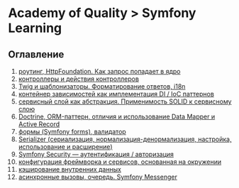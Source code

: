 Academy of Quality > Symfony Learning
=====================================

Оглавление
----------

1. [роутинг, HttpFoundation. Как запрос попадает в ядро](https://git.crtweb.ru/academy-of-quality/symfony-learning/-/tree/1-httpfoundation)
1. [контроллеры и действия контроллеров](https://git.crtweb.ru/academy-of-quality/symfony-learning/-/tree/1-httpfoundation)
1. [Twig и шаблонизаторы. Форматирование ответов, i18n](https://git.crtweb.ru/academy-of-quality/symfony-learning/-/tree/3-twig)
1. [контейнер зависимостей как имплементация DI / IoC паттернов](https://git.crtweb.ru/academy-of-quality/symfony-learning/-/tree/4-di-ioc)
1. [сервисный слой как абстракция. Применимость SOLID к сервисному слою](https://git.crtweb.ru/academy-of-quality/symfony-learning/-/tree/5-service-solid)
1. [Doctrine, ORM-паттерн, отличия и использование Data Mapper и Active Record](https://git.crtweb.ru/academy-of-quality/symfony-learning/-/tree/6-doctrine)
1. [формы (Symfony forms), валидатор](https://git.crtweb.ru/academy-of-quality/symfony-learning/-/tree/7-forms-and-validation)
1. [Serializer (сериализация, нормализация-денормализация, настройка, использование и расширение)](https://git.crtweb.ru/academy-of-quality/symfony-learning/-/tree/8-serializer)
1. [Symfony Security — аутентификация / авторизация](https://git.crtweb.ru/academy-of-quality/symfony-learning/-/tree/9-security)
1. [конфигурация фреймворка и сервисов, основанная на окружении](https://git.crtweb.ru/academy-of-quality/symfony-learning/-/tree/10-environment-configurations)
1. [кэширование внутренних данных](https://git.crtweb.ru/academy-of-quality/symfony-learning/-/tree/11-cache)
1. [асинхронные вызовы, очередь. Symfony Messenger](https://git.crtweb.ru/academy-of-quality/symfony-learning/-/tree/12-messenger)
